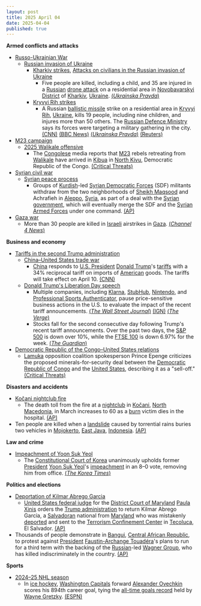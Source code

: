 ```yaml
---
layout: post
title: 2025 April 04
date: 2025-04-04
published: true
---
```



**Armed conflicts and attacks**

* [Russo-Ukrainian War](https://en.wikipedia.org/wiki/Russo-Ukrainian_War "Russo-Ukrainian War")
  + [Russian invasion of Ukraine](https://en.wikipedia.org/wiki/Russian_invasion_of_Ukraine "Russian invasion of Ukraine")
    - [Kharkiv strikes](https://en.wikipedia.org/wiki/Kharkiv_strikes_%282022%E2%80%93present%29 "Kharkiv strikes (2022–present)"), [Attacks on civilians in the Russian invasion of Ukraine](https://en.wikipedia.org/wiki/Attacks_on_civilians_in_the_Russian_invasion_of_Ukraine "Attacks on civilians in the Russian invasion of Ukraine")
      * Five people are killed, including a child, and 35 are injured in a [Russian](https://en.wikipedia.org/wiki/Russian_Armed_Forces "Russian Armed Forces") [drone attack](https://en.wikipedia.org/wiki/Drone_warfare "Drone warfare") on a residential area in [Novobavarskyi District](https://en.wikipedia.org/wiki/Novobavarskyi_District "Novobavarskyi District") of [Kharkiv](https://en.wikipedia.org/wiki/Kharkiv "Kharkiv"), [Ukraine](https://en.wikipedia.org/wiki/Ukraine "Ukraine"). [(*Ukrainska Pravda*)](https://www.pravda.com.ua/eng/news/2025/04/4/7506067/)
    - [Kryvyi Rih strikes](https://en.wikipedia.org/wiki/Kryvyi_Rih_strikes_%282022%E2%80%93present%29 "Kryvyi Rih strikes (2022–present)")
      * A Russian [ballistic missile](https://en.wikipedia.org/wiki/Ballistic_missile "Ballistic missile") strike on a residential area in [Kryvyi Rih](https://en.wikipedia.org/wiki/Kryvyi_Rih "Kryvyi Rih"), [Ukraine](https://en.wikipedia.org/wiki/Ukraine "Ukraine"), kills 19 people, including nine children, and injures more than 50 others. The [Russian Defence Ministry](https://en.wikipedia.org/wiki/Ministry_of_Defence_%28Russia%29 "Ministry of Defence (Russia)") says its forces were targeting a military gathering in the city. [(CNN)](https://edition.cnn.com/2025/04/04/americas/ukraine-strike-zelensky-russia-latam-intl/index.html) [(BBC News)](https://www.bbc.co.uk/news/articles/c3wxe5g4z9yo) [(*Ukrainska Pravda*)](https://www.pravda.com.ua/eng/news/2025/04/4/7506089/) [(Reuters)](https://www.reuters.com/world/europe/russian-missile-hits-residential-area-ukraines-kryvyi-rih-kills-12-2025-04-04/)
* [M23 campaign](https://en.wikipedia.org/wiki/M23_campaign_%282022%E2%80%93present%29 "M23 campaign (2022–present)")
  + [2025 Walikale offensive](https://en.wikipedia.org/wiki/2025_Walikale_offensive "2025 Walikale offensive")
    - The [Congolese](https://en.wikipedia.org/wiki/Democratic_Republic_of_the_Congo "Democratic Republic of the Congo") media reports that [M23](https://en.wikipedia.org/wiki/March_23_Movement "March 23 Movement") rebels retreating from [Walikale](https://en.wikipedia.org/wiki/Walikale "Walikale") have arrived in [Kibua](https://en.wikipedia.org/wiki/Kibua "Kibua") in [North Kivu](https://en.wikipedia.org/wiki/North_Kivu "North Kivu"), Democratic Republic of the Congo. [(Critical Threats)](https://www.criticalthreats.org/briefs/congo-war-security-review/congo-war-security-review-april-4-2025)
* [Syrian civil war](https://en.wikipedia.org/wiki/Syrian_civil_war "Syrian civil war")
  + [Syrian peace process](https://en.wikipedia.org/wiki/Syrian_peace_process "Syrian peace process")
    - Groups of [Kurdish](https://en.wikipedia.org/wiki/Kurds_in_Syria "Kurds in Syria")-led [Syrian Democratic Forces](https://en.wikipedia.org/wiki/Syrian_Democratic_Forces "Syrian Democratic Forces") (SDF) militants withdraw from the two neighborhoods of [Sheikh Maqsood](https://en.wikipedia.org/wiki/Sheikh_Maqsood "Sheikh Maqsood") and Achrafieh in [Aleppo](https://en.wikipedia.org/wiki/Aleppo "Aleppo"), [Syria](https://en.wikipedia.org/wiki/Syria "Syria"), as part of a deal with the [Syrian government](https://en.wikipedia.org/wiki/Syrian_government "Syrian government"), which will eventually merge the SDF and the [Syrian Armed Forces](https://en.wikipedia.org/wiki/Syrian_Armed_Forces "Syrian Armed Forces") under one command. [(AP)](https://apnews.com/article/syria-aleppo-sdf-sheikh-maksoud-achrafieh-withdrawal-9b8cd819c04b222a695455bb426f92df)
* [Gaza war](https://en.wikipedia.org/wiki/Gaza_war "Gaza war")
  + More than 30 people are killed in [Israeli](https://en.wikipedia.org/wiki/Israel "Israel") airstrikes in [Gaza](https://en.wikipedia.org/wiki/Gaza_Strip "Gaza Strip"). [(*Channel 4 News*)](https://www.channel4.com/news/gaza-more-than-30-people-killed-in-israeli-strikes)

**Business and economy**

* [Tariffs in the second Trump administration](https://en.wikipedia.org/wiki/Tariffs_in_the_second_Trump_administration "Tariffs in the second Trump administration")
  + [China–United States trade war](https://en.wikipedia.org/wiki/China%E2%80%93United_States_trade_war "China–United States trade war")
    - [China](https://en.wikipedia.org/wiki/China "China") responds to [U.S. President](https://en.wikipedia.org/wiki/President_of_the_United_States "President of the United States") [Donald Trump](https://en.wikipedia.org/wiki/Donald_Trump "Donald Trump")'s [tariffs](https://en.wikipedia.org/wiki/Tariff "Tariff") with a 34% reciprocal tariff on imports of [American](https://en.wikipedia.org/wiki/United_States "United States") goods. The tariffs will take effect on April 10. [(CNN)](https://edition.cnn.com/2025/04/04/business/china-us-tariffs-retaliation-hnk-intl/index.html)
  + [Donald Trump's Liberation Day speech](https://en.wikipedia.org/wiki/Donald_Trump%27s_Liberation_Day_speech "Donald Trump's Liberation Day speech")
    - Multiple companies, including [Klarna](https://en.wikipedia.org/wiki/Klarna "Klarna"), [StubHub](https://en.wikipedia.org/wiki/StubHub "StubHub"), [Nintendo](https://en.wikipedia.org/wiki/Nintendo "Nintendo"), and [Professional Sports Authenticator](https://en.wikipedia.org/wiki/Professional_Sports_Authenticator "Professional Sports Authenticator"), pause price-sensitive business actions in the U.S. to evaluate the impact of the recent tariff announcements. [(*The Wall Street Journal*)](https://www.wsj.com/livecoverage/stock-market-tariffs-trade-war-04-04-2025/card/exclusive-klarna-pauses-planned-ipo-after-trump-tariff-turmoil-NMXYuKXzW6Xv4ao3CSxr) [(IGN)](https://www.ign.com/articles/nintendo-delays-switch-2-pre-order-date-in-the-us-to-assess-impact-of-trumps-tariffs) [(*The Verge*)](https://www.theverge.com/news/643117/psa-pausing-submissions-outside-us-tariffs)
    - Stocks fall for the second consecutive day following Trump's recent tariff announcements. Over the past two days, the [S&P 500](https://en.wikipedia.org/wiki/S%26P_500 "S&P 500") is down over 10%, while the [FTSE 100](https://en.wikipedia.org/wiki/FTSE_100 "FTSE 100") is down 6.97% for the week. [(*The Guardian*)](https://www.theguardian.com/us-news/live/2025/apr/04/us-business-stock-markets-nyse-blog-trump-tariffs-asian-markets)
* [Democratic Republic of the Congo–United States relations](https://en.wikipedia.org/wiki/Democratic_Republic_of_the_Congo%E2%80%93United_States_relations "Democratic Republic of the Congo–United States relations")
  + [Lamuka](https://en.wikipedia.org/wiki/Lamuka "Lamuka") opposition coalition spokesperson Prince Epenge criticizes the proposed minerals-for-security deal between the [Democratic Republic of Congo](https://en.wikipedia.org/wiki/Democratic_Republic_of_Congo "Democratic Republic of Congo") and the [United States](https://en.wikipedia.org/wiki/United_States "United States"), describing it as a "sell-off." [(Critical Threats)](https://www.criticalthreats.org/briefs/congo-war-security-review/congo-war-security-review-april-4-2025)

**Disasters and accidents**

* [Kočani nightclub fire](https://en.wikipedia.org/wiki/Ko%C4%8Dani_nightclub_fire "Kočani nightclub fire")
  + The death toll from the fire at a [nightclub](https://en.wikipedia.org/wiki/Nightclub "Nightclub") in [Kočani](https://en.wikipedia.org/wiki/Ko%C4%8Dani "Kočani"), [North Macedonia](https://en.wikipedia.org/wiki/North_Macedonia "North Macedonia"), in March increases to 60 as a [burn](https://en.wikipedia.org/wiki/Burn "Burn") victim dies in the hospital. [(AP)](https://apnews.com/article/north-macedonia-nightclub-fire-kocani-lithuania-4ce73965f3b04957fd776e7151defdca)
* Ten people are killed when a [landslide](https://en.wikipedia.org/wiki/Landslide "Landslide") caused by torrential rains buries two vehicles in [Mojokerto](https://en.wikipedia.org/wiki/Mojokerto "Mojokerto"), [East Java](https://en.wikipedia.org/wiki/East_Java "East Java"), [Indonesia](https://en.wikipedia.org/wiki/Indonesia "Indonesia"). [(AP)](https://apnews.com/article/indonesia-landslide-java-eaf21c91d282c7618dde1cd44e67de33)

**Law and crime**

* [Impeachment of Yoon Suk Yeol](https://en.wikipedia.org/wiki/Impeachment_of_Yoon_Suk_Yeol "Impeachment of Yoon Suk Yeol")
  + The [Constitutional Court of Korea](https://en.wikipedia.org/wiki/Constitutional_Court_of_Korea "Constitutional Court of Korea") unanimously upholds former [President](https://en.wikipedia.org/wiki/President_of_South_Korea "President of South Korea") [Yoon Suk Yeol](https://en.wikipedia.org/wiki/Yoon_Suk_Yeol "Yoon Suk Yeol")'s [impeachment](https://en.wikipedia.org/wiki/Impeachment "Impeachment") in an 8–0 vote, removing him from office. [(*The Korea Times*)](https://www.koreatimes.co.kr/southkorea/politics/20250404/s-koreas-president-yoon-suk-yeol-impeached)

**Politics and elections**

* [Deportation of Kilmar Abrego Garcia](https://en.wikipedia.org/wiki/Deportation_of_Kilmar_Abrego_Garcia "Deportation of Kilmar Abrego Garcia")
  + [United States federal judge](https://en.wikipedia.org/wiki/United_States_federal_judge "United States federal judge") for the [District Court of Maryland](https://en.wikipedia.org/wiki/United_States_District_Court_for_the_District_of_Maryland "United States District Court for the District of Maryland") [Paula Xinis](https://en.wikipedia.org/wiki/Paula_Xinis "Paula Xinis") orders the [Trump administration](https://en.wikipedia.org/wiki/Second_Trump_administration "Second Trump administration") to return Kilmar Abrego Garcia, a [Salvadoran](https://en.wikipedia.org/wiki/El_Salvador "El Salvador") national from [Maryland](https://en.wikipedia.org/wiki/Maryland "Maryland") who was mistakenly [deported](https://en.wikipedia.org/wiki/Deportation "Deportation") and sent to the [Terrorism Confinement Center](https://en.wikipedia.org/wiki/Terrorism_Confinement_Center "Terrorism Confinement Center") in [Tecoluca](https://en.wikipedia.org/wiki/Tecoluca "Tecoluca"), El Salvador. [(AP)](https://apnews.com/article/el-salvador-deportation-maryland-man-trump-617bfac0e54b241fa2f54783bdf08628)
* Thousands of people demonstrate in [Bangui](https://en.wikipedia.org/wiki/Bangui "Bangui"), [Central African Republic](https://en.wikipedia.org/wiki/Central_African_Republic "Central African Republic"), to protest against [President](https://en.wikipedia.org/wiki/President_of_the_Central_African_Republic "President of the Central African Republic") [Faustin-Archange Touadéra](https://en.wikipedia.org/wiki/Faustin-Archange_Touad%C3%A9ra "Faustin-Archange Touadéra")'s plans to run for a third term with the backing of the [Russian](https://en.wikipedia.org/wiki/Russia "Russia")-led [Wagner Group](https://en.wikipedia.org/wiki/Wagner_Group "Wagner Group"), who has killed indiscriminately in the country. [(AP)](https://apnews.com/article/central-african-republic-russia-wagner-d955ae10660d8dc5efdb258dd067be13)

**Sports**

* [2024–25 NHL season](https://en.wikipedia.org/wiki/2024%E2%80%9325_NHL_season "2024–25 NHL season")
  + In [ice hockey](https://en.wikipedia.org/wiki/Ice_hockey "Ice hockey"), [Washington Capitals](https://en.wikipedia.org/wiki/Washington_Capitals "Washington Capitals") forward [Alexander Ovechkin](https://en.wikipedia.org/wiki/Alexander_Ovechkin "Alexander Ovechkin") scores his 894th career goal, tying the [all-time goals record](https://en.wikipedia.org/wiki/List_of_NHL_players_with_500_goals "List of NHL players with 500 goals") held by [Wayne Gretzky](https://en.wikipedia.org/wiki/Wayne_Gretzky "Wayne Gretzky"). [(ESPN)](https://www.espn.com/nhl/story/_/id/44537592/capitals-alex-ovechkin-ties-wayne-gretzky-894th-goal)
